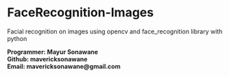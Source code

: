 # FaceRecognition-Images
Facial recognition on images using opencv and face_recognition library with python 

<b>
Programmer: Mayur Sonawane <br>
Github: mavericksonawane <br>
Email: mavericksonawane@gmail.com </b>
